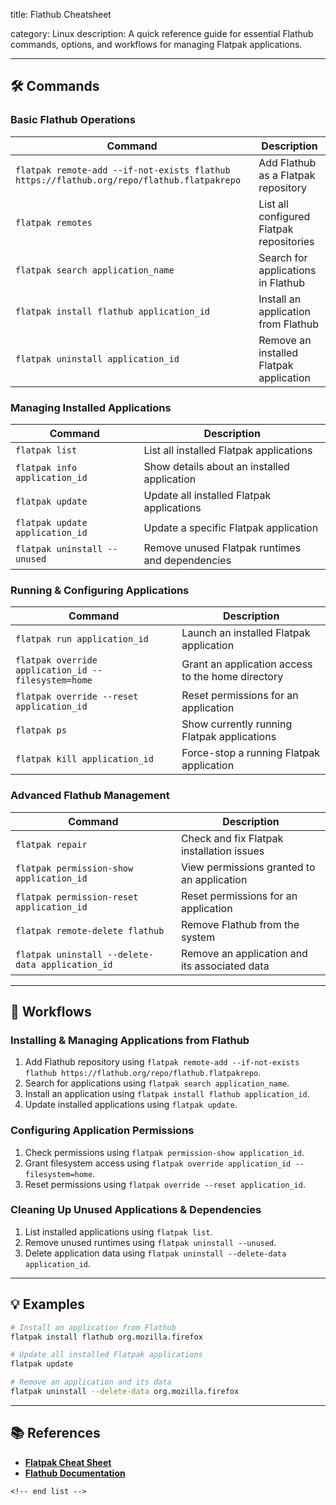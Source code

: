 title: Flathub Cheatsheet

category: Linux
description: A quick reference guide for essential Flathub commands, options, and workflows for managing Flatpak applications.

---

## 🛠️ Commands

### **Basic Flathub Operations**

| Command                                                                                     | Description                              |
| ------------------------------------------------------------------------------------------- | ---------------------------------------- |
| `flatpak remote-add --if-not-exists flathub https://flathub.org/repo/flathub.flatpakrepo` | Add Flathub as a Flatpak repository      |
| `flatpak remotes`                                                                         | List all configured Flatpak repositories |
| `flatpak search application_name`                                                         | Search for applications in Flathub       |
| `flatpak install flathub application_id`                                                  | Install an application from Flathub      |
| `flatpak uninstall application_id`                                                        | Remove an installed Flatpak application  |

### **Managing Installed Applications**

| Command                           | Description                                     |
| --------------------------------- | ----------------------------------------------- |
| `flatpak list`                  | List all installed Flatpak applications         |
| `flatpak info application_id`   | Show details about an installed application     |
| `flatpak update`                | Update all installed Flatpak applications       |
| `flatpak update application_id` | Update a specific Flatpak application           |
| `flatpak uninstall --unused`    | Remove unused Flatpak runtimes and dependencies |

### **Running & Configuring Applications**

| Command                                               | Description                                       |
| ----------------------------------------------------- | ------------------------------------------------- |
| `flatpak run application_id`                        | Launch an installed Flatpak application           |
| `flatpak override application_id --filesystem=home` | Grant an application access to the home directory |
| `flatpak override --reset application_id`           | Reset permissions for an application              |
| `flatpak ps`                                        | Show currently running Flatpak applications       |
| `flatpak kill application_id`                       | Force-stop a running Flatpak application          |

### **Advanced Flathub Management**

| Command                                            | Description                                   |
| -------------------------------------------------- | --------------------------------------------- |
| `flatpak repair`                                 | Check and fix Flatpak installation issues     |
| `flatpak permission-show application_id`         | View permissions granted to an application    |
| `flatpak permission-reset application_id`        | Reset permissions for an application          |
| `flatpak remote-delete flathub`                  | Remove Flathub from the system                |
| `flatpak uninstall --delete-data application_id` | Remove an application and its associated data |

---

## 🔄 Workflows

### **Installing & Managing Applications from Flathub**

1. Add Flathub repository using `flatpak remote-add --if-not-exists flathub https://flathub.org/repo/flathub.flatpakrepo`.
2. Search for applications using `flatpak search application_name`.
3. Install an application using `flatpak install flathub application_id`.
4. Update installed applications using `flatpak update`.

### **Configuring Application Permissions**

1. Check permissions using `flatpak permission-show application_id`.
2. Grant filesystem access using `flatpak override application_id --filesystem=home`.
3. Reset permissions using `flatpak override --reset application_id`.

### **Cleaning Up Unused Applications & Dependencies**

1. List installed applications using `flatpak list`.
2. Remove unused runtimes using `flatpak uninstall --unused`.
3. Delete application data using `flatpak uninstall --delete-data application_id`.

---

## 💡 Examples

```sh
# Install an application from Flathub
flatpak install flathub org.mozilla.firefox

# Update all installed Flatpak applications
flatpak update

# Remove an application and its data
flatpak uninstall --delete-data org.mozilla.firefox
```

---

## 📚 References

- **[Flatpak Cheat Sheet](https://www.ditig.com/flatpak-cheat-sheet)**
- **[Flathub Documentation](https://docs.flathub.org/)**

```
<!-- end list -->
```
